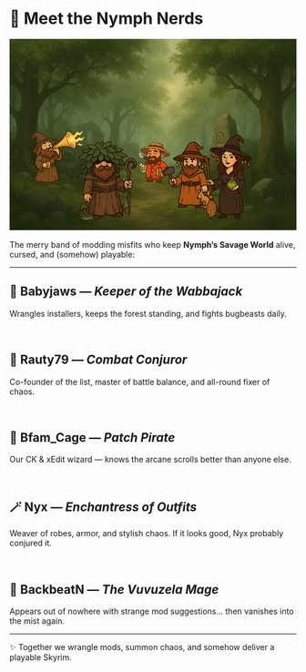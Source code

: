 # 🌿 Meet the Nymph Nerds

![The Nymph Nerds Team Banner](assets/nerds.png)

The merry band of modding misfits who keep **Nymph’s Savage World** alive, cursed, and (somehow) playable:  

---

## 🌿 Babyjaws — *Keeper of the Wabbajack*  
Wrangles installers, keeps the forest standing, and fights bugbeasts daily.  

<br>

## 🔨 Rauty79 — *Combat Conjuror*  
Co-founder of the list, master of battle balance, and all-round fixer of chaos.  

<br>

## 💨 Bfam_Cage — *Patch Pirate*  
Our CK & xEdit wizard — knows the arcane scrolls better than anyone else.  

<br>

## 🪄 Nyx — *Enchantress of Outfits*  
Weaver of robes, armor, and stylish chaos. If it looks good, Nyx probably conjured it.  

<br>

## 📯 BackbeatN — *The Vuvuzela Mage*  
Appears out of nowhere with strange mod suggestions… then vanishes into the mist again.  

---

✨ Together we wrangle mods, summon chaos, and somehow deliver a playable Skyrim.  
